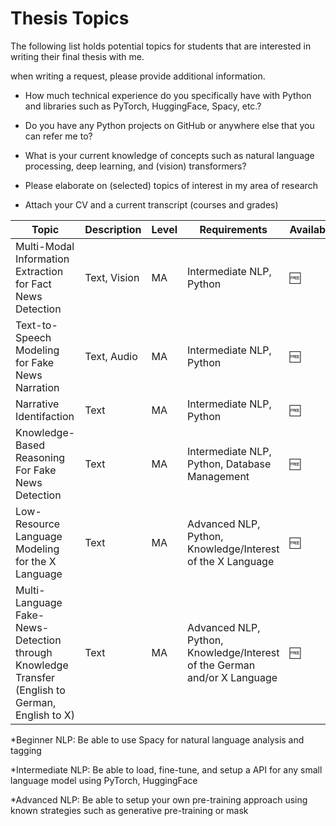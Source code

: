# Thesis Topics

The following list holds potential topics for students that are interested in writing their final thesis with me.

when writing a request, please provide additional information.

- How much technical experience do you specifically have with Python and libraries such as PyTorch, HuggingFace, Spacy, etc.?
 
- Do you have any Python projects on GitHub or anywhere else that you can refer me to?
 
- What is your current knowledge of concepts such as natural language processing, deep learning, and (vision) transformers?
 
- Please elaborate on (selected) topics of interest in my area of research
  
- Attach your CV and a current transcript (courses and grades)
 
| Topic | Description | Level | Requirements | Availability |
|-------|-------------|-------|--------------|--------------|
|  Multi-Modal Information Extraction for Fact News Detection    |     Text, Vision        |    MA   |    Intermediate NLP, Python       |       :free:       |
|  Text-to-Speech Modeling for Fake News Narration |     Text, Audio        |    MA   |     Intermediate NLP, Python          |       :free:       |
|  Narrative Identifaction    |     Text        |    MA   |      Intermediate NLP, Python        |         :free:      |
|  Knowledge-Based Reasoning For Fake News Detection   |     Text        |    MA   |    Intermediate NLP, Python, Database Management        |     :free:         |
|  Low-Resource Language Modeling for the X Language   |     Text        |    MA   |    Advanced NLP, Python, Knowledge/Interest of the X Language          |         :free:     |
|  Multi-Language Fake-News-Detection through Knowledge Transfer (English to German, English to X)   |     Text        |    MA   |    Advanced NLP, Python, Knowledge/Interest of the German and/or X Language          |    :free:          |



*Beginner NLP: Be able to use Spacy for natural language analysis and tagging 

*Intermediate NLP: Be able to load, fine-tune, and setup a API for any small language model using PyTorch, HuggingFace

*Advanced NLP: Be able to setup your own pre-training approach using known strategies such as generative pre-training or mask
